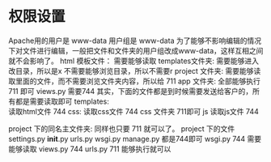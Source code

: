 # 权限设置
Apache用的用户是 www-data 用户组是 www-data
    为了能够不影响编辑的情况下对文件进行编辑，一般把文件和文件夹的用户组改成www-data，这样互相之间就不会影响了。
html 模板文件：
    需要能够读取
templates文件夹:
    需要能够进入改目录，所以是x
    不需要能够浏览目录，所以不需要r
project 文件夹:
    需要能够读取里面的文件，而不需要浏览文件夹内容，所以给 711
app 文件夹:
    全部能够执行 711 即可
    views.py 需要744
    其实，下面的文件都是到时候需要发送给客户的，所有都是需要读取即可
    templates:    
         读取html文件     744
     css:
        读取css文件    744
        css 文件夹        711即可
    js
        读取js文件    744

project 下的同名主文件夹:
    同样也只要 711 就可以了。
project 下的文件
    settings.py    __init__.py    urls.py    wsgi.py    manage.py    都是744即可
wsgi.py    744 需要能够读取
views.py    744 
urls.py    711 能够执行就可以
